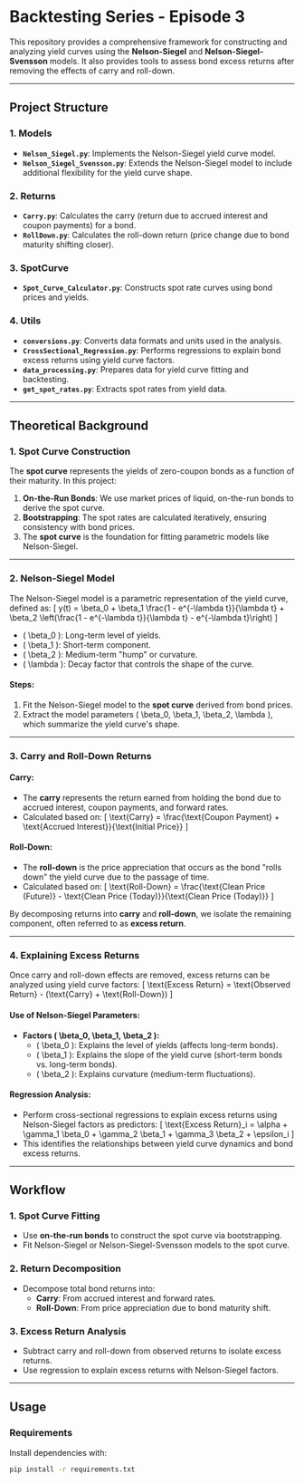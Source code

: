 # Backtesting Series - Episode 3

This repository provides a comprehensive framework for constructing and analyzing yield curves using the **Nelson-Siegel** and **Nelson-Siegel-Svensson** models. It also provides tools to assess bond excess returns after removing the effects of carry and roll-down.

---

## **Project Structure**

### **1. Models**
- **`Nelson_Siegel.py`**: Implements the Nelson-Siegel yield curve model.
- **`Nelson_Siegel_Svensson.py`**: Extends the Nelson-Siegel model to include additional flexibility for the yield curve shape.

### **2. Returns**
- **`Carry.py`**: Calculates the carry (return due to accrued interest and coupon payments) for a bond.
- **`RollDown.py`**: Calculates the roll-down return (price change due to bond maturity shifting closer).

### **3. SpotCurve**
- **`Spot_Curve_Calculator.py`**: Constructs spot rate curves using bond prices and yields.

### **4. Utils**
- **`conversions.py`**: Converts data formats and units used in the analysis.
- **`CrossSectional_Regression.py`**: Performs regressions to explain bond excess returns using yield curve factors.
- **`data_processing.py`**: Prepares data for yield curve fitting and backtesting.
- **`get_spot_rates.py`**: Extracts spot rates from yield data.

---

## **Theoretical Background**

### **1. Spot Curve Construction**
The **spot curve** represents the yields of zero-coupon bonds as a function of their maturity. In this project:
1. **On-the-Run Bonds**: We use market prices of liquid, on-the-run bonds to derive the spot curve.
2. **Bootstrapping**: The spot rates are calculated iteratively, ensuring consistency with bond prices.
3. The **spot curve** is the foundation for fitting parametric models like Nelson-Siegel.

---

### **2. Nelson-Siegel Model**
The Nelson-Siegel model is a parametric representation of the yield curve, defined as:
\[
y(t) = \beta_0 + \beta_1 \frac{1 - e^{-\lambda t}}{\lambda t} + \beta_2 \left(\frac{1 - e^{-\lambda t}}{\lambda t} - e^{-\lambda t}\right)
\]
- \( \beta_0 \): Long-term level of yields.
- \( \beta_1 \): Short-term component.
- \( \beta_2 \): Medium-term "hump" or curvature.
- \( \lambda \): Decay factor that controls the shape of the curve.

#### Steps:
1. Fit the Nelson-Siegel model to the **spot curve** derived from bond prices.
2. Extract the model parameters \( \beta_0, \beta_1, \beta_2, \lambda \), which summarize the yield curve's shape.

---

### **3. Carry and Roll-Down Returns**
#### **Carry**:
- The **carry** represents the return earned from holding the bond due to accrued interest, coupon payments, and forward rates.
- Calculated based on:
  \[
  \text{Carry} = \frac{\text{Coupon Payment} + \text{Accrued Interest}}{\text{Initial Price}}
  \]

#### **Roll-Down**:
- The **roll-down** is the price appreciation that occurs as the bond "rolls down" the yield curve due to the passage of time.
- Calculated based on:
  \[
  \text{Roll-Down} = \frac{\text{Clean Price (Future)} - \text{Clean Price (Today)}}{\text{Clean Price (Today)}}
  \]

By decomposing returns into **carry** and **roll-down**, we isolate the remaining component, often referred to as **excess return**.

---

### **4. Explaining Excess Returns**
Once carry and roll-down effects are removed, excess returns can be analyzed using yield curve factors:
\[
\text{Excess Return} = \text{Observed Return} - (\text{Carry} + \text{Roll-Down})
\]

#### Use of Nelson-Siegel Parameters:
- **Factors \( \beta_0, \beta_1, \beta_2 \):**
  - \( \beta_0 \): Explains the level of yields (affects long-term bonds).
  - \( \beta_1 \): Explains the slope of the yield curve (short-term bonds vs. long-term bonds).
  - \( \beta_2 \): Explains curvature (medium-term fluctuations).

#### Regression Analysis:
- Perform cross-sectional regressions to explain excess returns using Nelson-Siegel factors as predictors:
  \[
  \text{Excess Return}_i = \alpha + \gamma_1 \beta_0 + \gamma_2 \beta_1 + \gamma_3 \beta_2 + \epsilon_i
  \]
- This identifies the relationships between yield curve dynamics and bond excess returns.

---

## **Workflow**

### **1. Spot Curve Fitting**
- Use **on-the-run bonds** to construct the spot curve via bootstrapping.
- Fit Nelson-Siegel or Nelson-Siegel-Svensson models to the spot curve.

### **2. Return Decomposition**
- Decompose total bond returns into:
  - **Carry**: From accrued interest and forward rates.
  - **Roll-Down**: From price appreciation due to bond maturity shift.

### **3. Excess Return Analysis**
- Subtract carry and roll-down from observed returns to isolate excess returns.
- Use regression to explain excess returns with Nelson-Siegel factors.

---

## **Usage**

### **Requirements**
Install dependencies with:
```bash
pip install -r requirements.txt
